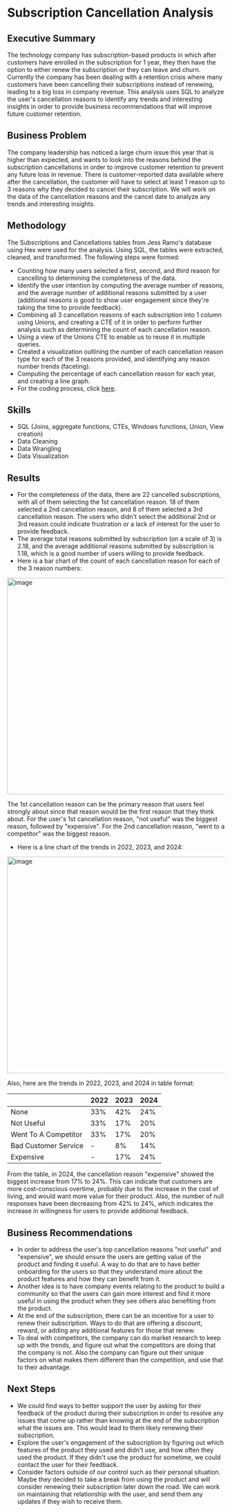 # Subscription Cancellation Analysis

## Executive Summary

The technology company has subscription-based products in which after customers have enrolled in the subscription for 1 year, they then have the option to either renew the subscription or they can leave and churn. Currently the company has been dealing with a retention crisis where many customers have been cancelling their subscriptions instead of renewing, leading to a big loss in company revenue.  This analysis uses SQL to analyze the user's cancellation reasons to identify any trends and interesting insights in order to provide business recommendations that will improve future customer retention.

## Business Problem

The company leadership has noticed a large churn issue this year that is higher than expected, and wants to look into the reasons behind the subscription cancellations in order to improve customer retention to prevent any future loss in revenue. There is customer-reported data available where after the cancellation, the customer will have to select at least 1 reason up to 3 reasons why they decided to cancel their subscription. We will work on the data of the cancellation reasons and the cancel date to analyze any trends and interesting insights.

## Methodology
The Subscriptions and Cancellations tables from Jess Ramo's database using Hex were used for the analysis. Using SQL, the tables were extracted, cleaned, and transformed. The following steps were formed:
- Counting how many users selected a first, second, and third reason for cancelling to determining the completeness of the data.
- Identify the user intention by computing the average number of reasons, and the average number of additional reasons submitted by a user (additional reasons is good to show user engagement since they're taking the time to provide feedback).
- Combining all 3 cancellation reasons of each subscription into 1 column using Unions, and creating a CTE of it in order to perform further analysis such as determining the count of each cancellation reason.
- Using a view of the Unions CTE to enable us to reuse it in multiple queries.
- Created a visualization outlining the number of each cancellation reason type for each of the 3 reasons provided, and identifying any reason number trends (faceting).
- Computing the percentage of each cancellation reason for each year, and creating a line graph.
- For the coding process, click [here](https://github.com/simonhanalytics/Payment-Funnel-Subscription-Cancellation-Analysis---Jess-Ramos-s-Intermediate-SQL-Course/blob/main/subscription-cancellation-analysis/coding_process).

## Skills
- SQL (Joins, aggregate functions, CTEs, Windows functions, Union, View creation)
- Data Cleaning
- Data Wrangling
- Data Visualization

## Results

- For the completeness of the data, there are 22 cancelled subscriptions, with all of them selecting the 1st cancellation reason. 18 of them selected a 2nd cancellation reason, and 8 of them selected a 3rd cancellation reason. The users who didn't select the additional 2nd or 3rd reason could indicate frustration or a lack of interest for the user to provide feedback.
- The average total reasons submitted by subscription (on a scale of 3) is 2.18, and the average additional reasons submitted by subscription is 1.18, which is a good number of users willing to provide feedback.
- Here is a bar chart of the count of each cancellation reason for each of the 3 reason numbers:
<img width="700" height="500" alt="image" src="https://github.com/user-attachments/assets/41b37630-16fd-416d-b232-5815de8093ec" />

The 1st cancellation reason can be the primary reason that users feel strongly about since that reason would be the first reason that they think about. For the user's 1st cancellation reason, "not useful" was the biggest reason, followed by "expensive". For the 2nd cancellation reason, "went to a competitor" was the biggest reason.

- Here is a line chart of the trends in 2022, 2023, and 2024:
<img width="700" height="500" alt="image" src="https://github.com/user-attachments/assets/d7b1d197-4e29-477c-b131-386b7a629c31" />



Also, here are the trends in 2022, 2023, and 2024 in table format:

|                    | 2022 | 2023 | 2024 |
|--------------------|------|------|------|
|None                |33%   |42%   |24%   |
|Not Useful          |33%   |17%   |20%   |
|Went To A Competitor|33%   |17%   |20%   |
|Bad Customer Service|-     |8%    |14%   |
|Expensive           |-     |17%   |24%   |

From the table, in 2024, the cancellation reason "expensive" showed the biggest increase from 17% to 24%. This can indicate that customers are more cost-conscious overtime, probably due to the increase in the cost of living, and would want more value for their product.
Also, the number of null responses have been decreasing from 42% to 24%, which indicates the increase in willingness for users to provide additional feedback.

## Business Recommendations
- In order to address the user's top cancellation reasons "not useful" and "expensive", we should ensure the users are getting value of the product and finding it useful. A way to do that are to have better onboarding for the users so that they understand more about the product features and how they can benefit from it.
- Another idea is to have company events relating to the product to build a community so that the users can gain more interest and find it more useful in using the product when they see others also benefiting from the product.
- At the end of the subscription, there can be an incentive for a user to renew their subscription. Ways to do that are offering a discount, reward, or adding any additional features for those that renew.
- To deal with competitors, the company can do market research to keep up with the trends, and figure out what the competitors are doing that the company is not. Also the company can figure out their unique factors on what makes them different than the competition, and use that to their advantage.

## Next Steps
- We could find ways to better support the user by asking for their feedback of the product during their subscription in order to resolve any issues that come up rather than knowing at the end of the subscription what the issues are. This would lead to them likely renewing their subscription.
- Explore the user's engagement of the subscription by figuring out which features of the product they used and didn't use, and how often they used the product. If they didn't use the product for sometime, we could contact the user for their feedback.
- Consider factors outside of our control such as their personal situation. Maybe they decided to take a break from using the product and will consider renewing their subscription later down the road. We can work on maintaining that relationship with the user, and send them any updates if they wish to receive them.
